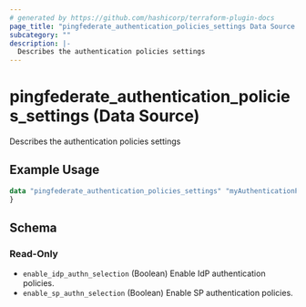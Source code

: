 ```yaml
---
# generated by https://github.com/hashicorp/terraform-plugin-docs
page_title: "pingfederate_authentication_policies_settings Data Source - terraform-provider-pingfederate"
subcategory: ""
description: |-
  Describes the authentication policies settings
---
```


# pingfederate_authentication_policies_settings (Data Source)

Describes the authentication policies settings

## Example Usage

```terraform
data "pingfederate_authentication_policies_settings" "myAuthenticationPoliciesSettingsExample" {
}
```

<!-- schema generated by tfplugindocs -->
## Schema

### Read-Only

- `enable_idp_authn_selection` (Boolean) Enable IdP authentication policies.
- `enable_sp_authn_selection` (Boolean) Enable SP authentication policies.
